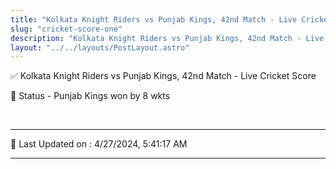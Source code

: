 ```yaml
---
title: "Kolkata Knight Riders vs Punjab Kings, 42nd Match - Live Cricket Score"
slug: "cricket-score-one"
description: "Kolkata Knight Riders vs Punjab Kings, 42nd Match - Live Cricket Score - Punjab Kings won by 8 wkts."
layout: "../../layouts/PostLayout.astro"
--- 
```


✅ Kolkata Knight Riders vs Punjab Kings, 42nd Match - Live Cricket Score

📑 Status - Punjab Kings won by 8 wkts

<br />

***

📝 Last Updated on : 4/27/2024, 5:41:17 AM

***

